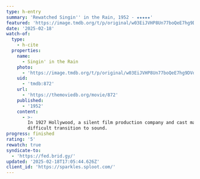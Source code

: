 ```yaml
---
type: h-entry
summary: 'Rewatched Singin'' in the Rain, 1952 - ★★★★★'
featured: 'https://image.tmdb.org/t/p/original/w03EiJVHP8Un77boQeE7hg9DVdU.jpg'
date: '2025-02-18'
watch-of:
  type:
    - h-cite
  properties:
    name:
      - Singin' in the Rain
    photo:
      - 'https://image.tmdb.org/t/p/original/w03EiJVHP8Un77boQeE7hg9DVdU.jpg'
    uid:
      - 'tmdb:872'
    url:
      - 'https://themoviedb.org/movie/872'
    published:
      - '1952'
    content:
      - >-
        In 1927 Hollywood, a silent film production company and cast make a
        difficult transition to sound.
progress: finished
rating: '5'
rewatch: true
syndicate-to:
  - 'https://fed.brid.gy/'
updated: '2025-02-18T17:05:44.626Z'
client_id: 'https://sparkles.sploot.com/'
---
```


